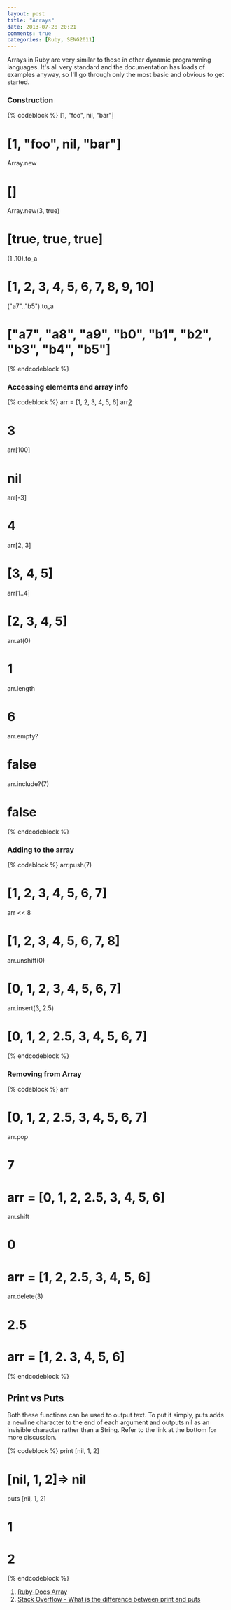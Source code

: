 ```yaml
---
layout: post
title: "Arrays"
date: 2013-07-28 20:21
comments: true
categories: [Ruby, SENG2011]
---
```


Arrays in Ruby are very similar to those in other dynamic programming languages. It's all very standard and the documentation has loads of examples anyway, so I'll go through only the most basic and obvious to get started.

### Construction

{% codeblock %}
[1, "foo", nil, "bar"]
# [1, "foo", nil, "bar"]

Array.new
# []
Array.new(3, true)
# [true, true, true]

(1..10).to_a
# [1, 2, 3, 4, 5, 6, 7, 8, 9, 10]
("a7".."b5").to_a
# ["a7", "a8", "a9", "b0", "b1", "b2", "b3", "b4", "b5"]

{% endcodeblock %}

### Accessing elements and array info

{% codeblock %}
arr = [1, 2, 3, 4, 5, 6]
arr[2]
# 3
arr[100]
# nil
arr[-3]
# 4
arr[2, 3]
# [3, 4, 5]
arr[1..4]
# [2, 3, 4, 5]
arr.at(0)
# 1

arr.length
# 6
arr.empty?
# false
arr.include?(7)
# false
{% endcodeblock %}

### Adding to the array

{% codeblock %}
arr.push(7)
# [1, 2, 3, 4, 5, 6, 7]
arr << 8
# [1, 2, 3, 4, 5, 6, 7, 8]

arr.unshift(0)
# [0, 1, 2, 3, 4, 5, 6, 7]

arr.insert(3, 2.5)
# [0, 1, 2, 2.5, 3, 4, 5, 6, 7]
{% endcodeblock %}

### Removing from Array

{% codeblock %}
arr
# [0, 1, 2, 2.5, 3, 4, 5, 6, 7]

arr.pop
# 7
# arr = [0, 1, 2, 2.5, 3, 4, 5, 6]

arr.shift
# 0
# arr = [1, 2, 2.5, 3, 4, 5, 6]

arr.delete(3)
# 2.5
# arr = [1, 2. 3, 4, 5, 6]
{% endcodeblock %}

## Print vs Puts

Both these functions can be used to output text. To put it simply, puts adds a newline character to the end of each argument and outputs nil as an invisible character rather than a String. Refer to the link at the bottom for more discussion.

{% codeblock %}
print [nil, 1, 2]
# [nil, 1, 2]=> nil

puts [nil, 1, 2]
# 
# 1
# 2
{% endcodeblock %}

1. [Ruby-Docs Array][1]
2. [Stack Overflow - What is the difference between print and puts][2]

  [1]: http://ruby-doc.org/core-2.0/Array.html
  [2]: http://stackoverflow.com/questions/5018633/what-is-the-difference-between-print-and-puts